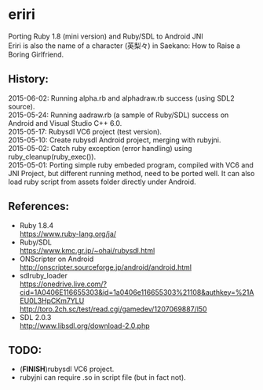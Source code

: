 ﻿eriri
=======

Porting Ruby 1.8 (mini version) and Ruby/SDL to Android JNI  
Eriri is also the name of a character (英梨々) in Saekano: How to Raise a Boring Girlfriend.  

## History:  
2015-06-02: Running alpha.rb and alphadraw.rb success (using SDL2 source).   
2015-05-24: Running aadraw.rb (a sample of Ruby/SDL) success on Android and Visual Studio C++ 6.0.   
2015-05-17: Rubysdl VC6 project (test version).   
2015-05-10: Create rubysdl Android project, merging with rubyjni.  
2015-05-02: Catch ruby exception (error handling) using ruby_cleanup(ruby_exec()).  
2015-05-01: Porting simple ruby embeded program, compiled with VC6 and JNI Project, but different running method, need to be ported well. It can also load ruby script from assets folder directly under Android.   

## References:  
* Ruby 1.8.4  
https://www.ruby-lang.org/ja/  
* Ruby/SDL  
https://www.kmc.gr.jp/~ohai/rubysdl.html  
* ONScripter on Android  
http://onscripter.sourceforge.jp/android/android.html  
* sdlruby_loader  
https://onedrive.live.com/?cid=1A0406E116655303&id=1a0406e116655303%21108&authkey=%21AEU0L3HpCKm7YLU  
http://toro.2ch.sc/test/read.cgi/gamedev/1207069887/l50   
* SDL 2.0.3   
http://www.libsdl.org/download-2.0.php  

## TODO:  
* (**FINISH**)rubysdl VC6 project.  
* rubyjni can require .so in script file (but in fact not).  

